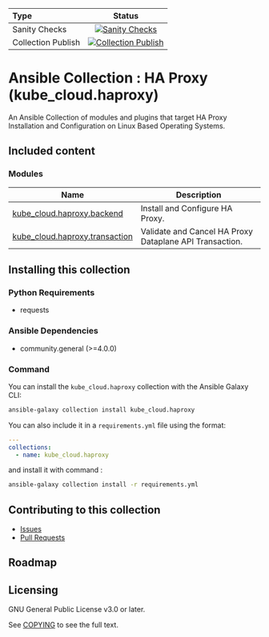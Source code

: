 | Type	   | Status			|
|:---          |     :---:      |
| Sanity Checks | [![Sanity Checks](https://github.com/kube-cloud/ansible-collection-haproxy/actions/workflows/sanity-checks.yml/badge.svg)](https://github.com/kube-cloud/ansible-collection-haproxy/actions/workflows/sanity-checks.yml)     |
| Collection Publish | [![Collection Publish](https://github.com/kube-cloud/ansible-collection-haproxy/actions/workflows/publish-collection.yml/badge.svg)](https://github.com/kube-cloud/ansible-collection-haproxy/actions/workflows/publish-collection.yml)        |

# Ansible Collection : HA Proxy (kube_cloud.haproxy)

An Ansible Collection of modules and plugins that target HA Proxy Installation and Configuration on Linux Based Operating Systems.

## Included content

### Modules

Name | Description
---- | -----------
[kube_cloud.haproxy.backend](https://github.com/kube-cloud/ansible-collection-haproxy/blob/develop/docs/haproxy.backend_module.rst)| Install and Configure HA Proxy.
[kube_cloud.haproxy.transaction](https://github.com/kube-cloud/ansible-collection-haproxy/blob/develop/docs/haproxy.transaction_module.rst)| Validate and Cancel HA Proxy Dataplane API Transaction.

## Installing this collection

### Python Requirements

- requests

### Ansible Dependencies

- community.general (>=4.0.0)

### Command

You can install the ``kube_cloud.haproxy`` collection with the Ansible Galaxy CLI:

```bash
ansible-galaxy collection install kube_cloud.haproxy
```

You can also include it in a `requirements.yml` file using the format:

```yaml
---
collections:
  - name: kube_cloud.haproxy
```

and install it with command :

```bash
ansible-galaxy collection install -r requirements.yml
```

## Contributing to this collection

- [Issues](https://github.com/kube-cloud/ansible-collection-haproxy/issues)
- [Pull Requests](https://github.com/kube-cloud/ansible-collection-haproxy/pulls)

## Roadmap


## Licensing

GNU General Public License v3.0 or later.

See [COPYING](https://www.gnu.org/licenses/gpl-3.0.txt) to see the full text.
